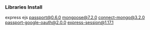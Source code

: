 ### Libraries Install

express ejs passport@0.6.0 mongoose@7.2.0 connect-mongo@3.2.0 passport-google-oauth@2.0.0 express-session@1.17.1